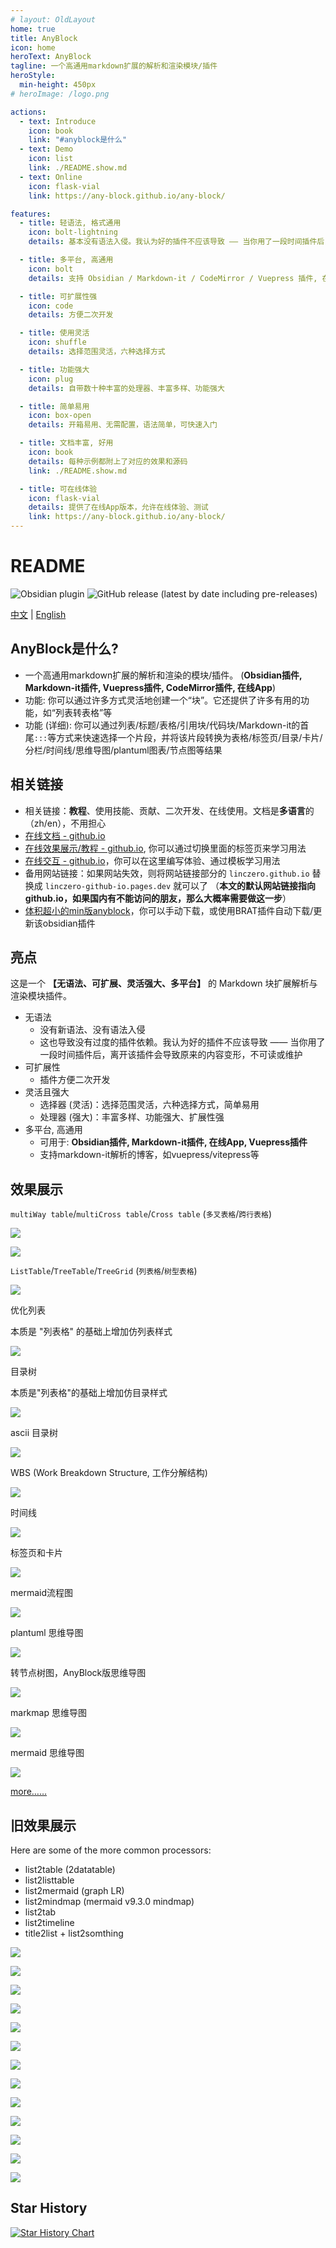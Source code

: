 ```yaml
---
# layout: OldLayout
home: true
title: AnyBlock
icon: home
heroText: AnyBlock
tagline: 一个高通用markdown扩展的解析和渲染模块/插件
heroStyle:
  min-height: 450px
# heroImage: /logo.png

actions:
  - text: Introduce
    icon: book
    link: "#anyblock是什么"
  - text: Demo
    icon: list
    link: ./README.show.md  
  - text: Online
    icon: flask-vial
    link: https://any-block.github.io/any-block/

features:
  - title: 轻语法, 格式通用
    icon: bolt-lightning
    details: 基本没有语法入侵。我认为好的插件不应该导致 —— 当你用了一段时间插件后，离开该插件会导致原来的内容变形，不可读或维护

  - title: 多平台, 高通用
    icon: bolt
    details: 支持 Obsidian / Markdown-it / CodeMirror / Vuepress 插件, 在线App, 支持markdown-it解析的博客框架。支持电脑、平板、手机端

  - title: 可扩展性强
    icon: code
    details: 方便二次开发

  - title: 使用灵活
    icon: shuffle
    details: 选择范围灵活，六种选择方式

  - title: 功能强大
    icon: plug
    details: 自带数十种丰富的处理器、丰富多样、功能强大

  - title: 简单易用
    icon: box-open
    details: 开箱易用、无需配置，语法简单，可快速入门

  - title: 文档丰富, 好用
    icon: book
    details: 每种示例都附上了对应的效果和源码
    link: ./README.show.md

  - title: 可在线体验
    icon: flask-vial
    details: 提供了在线App版本，允许在线体验、测试
    link: https://any-block.github.io/any-block/
---
```


# README

![Obsidian plugin](https://img.shields.io/endpoint?url=https%3A%2F%2Fscambier.xyz%2Fobsidian-endpoints%2Fany-block.json) ![GitHub release (latest by date including pre-releases)](https://img.shields.io/github/v/release/LincZero/obsidian-any-block)

[中文](./README.zh.md) | [English](./README.md)

## AnyBlock是什么?

- 一个高通用markdown扩展的解析和渲染的模块/插件。
  (**Obsidian插件, Markdown-it插件, Vuepress插件, CodeMirror插件, 在线App**)
- 功能: 你可以通过许多方式灵活地创建一个“块”。它还提供了许多有用的功能，如“列表转表格”等
- 功能 (详细): 你可以通过列表/标题/表格/引用块/代码块/Markdown-it的首尾`:::`等方式来快速选择一个片段，并将该片段转换为表格/标签页/目录/卡片/分栏/时间线/思维导图/plantuml图表/节点图等结果

## 相关链接

- 相关链接：**教程**、使用技能、贡献、二次开发、在线使用。文档是**多语言**的（zh/en），不用担心
- [在线文档 - github.io](./)
- [在线效果展示/教程 - github.io](./README.show.md), 你可以通过切换里面的标签页来学习用法
- [在线交互 - github.io](https://any-block.github.io/any-block/)，你可以在这里编写体验、通过模板学习用法
- 备用网站链接：如果网站失效，则将网站链接部分的 `linczero.github.io` 替换成 `linczero-github-io.pages.dev` 就可以了
	  （**本文的默认网站链接指向 github.io，如果国内有不能访问的朋友，那么大概率需要做这一步**）
- [体积超小的min版anyblock](https://github.com/any-block/obsidian-any-block-min)，你可以手动下载，或使用BRAT插件自动下载/更新该obsidian插件

## 亮点

这是一个 **【无语法、可扩展、灵活强大、多平台】** 的 Markdown 块扩展解析与渲染模块插件。

- 无语法
    - 没有新语法、没有语法入侵
	- 这也导致没有过度的插件依赖。我认为好的插件不应该导致 —— 当你用了一段时间插件后，离开该插件会导致原来的内容变形，不可读或维护
- 可扩展性
    - 插件方便二次开发
- 灵活且强大
    - 选择器 (灵活)：选择范围灵活，六种选择方式，简单易用
	- 处理器 (强大)：丰富多样、功能强大、扩展性强
- 多平台, 高通用
    - 可用于: **Obsidian插件, Markdown-it插件, 在线App, Vuepress插件**
	- 支持markdown-it解析的博客，如vuepress/vitepress等

## 效果展示

`multiWay table`/`multiCross table`/`Cross table` (`多叉表格`/`跨行表格`)

![](./assets/Pasted%20image%2020240808202548.png)

![](./assets/Pasted%20image%2020240808203055.png)

`ListTable`/`TreeTable`/`TreeGrid` (`列表格`/`树型表格`)

![](./assets/Pasted%20image%2020240808203143.png)

优化列表

本质是 "列表格" 的基础上增加仿列表样式

![](./assets/listtable_likelist.png)

目录树

本质是"列表格"的基础上增加仿目录样式

![](./assets/Pasted%20image%2020240808203216.png)

ascii 目录树

![](./assets/Pasted%20image%2020240808203232.png)

WBS (Work Breakdown Structure, 工作分解结构)

![](./assets/Pasted%20image%2020240808203252.png)

时间线

![](./assets/Pasted%20image%2020240808203455.png)

标签页和卡片

![](./assets/tag%20and%20card.png)

mermaid流程图

![](./assets/Pasted%20image%2020240808203517.png)

plantuml 思维导图

![](./assets/Pasted%20image%2020240808203534.png)

转节点树图，AnyBlock版思维导图

![](./assets/list2node.png)

markmap 思维导图

![](./assets/Pasted%20image%2020240808203605.png)

mermaid 思维导图

![](./assets/Pasted%20image%2020240808203621.png)

[more……](https://linczero.github.io/MdNote_Public/%E4%BA%A7%E5%93%81%E6%96%87%E6%A1%A3/AnyBlock/)

## 旧效果展示

Here are some of the more common processors:
- list2table  (2datatable)
- list2listtable
- list2mermaid  (graph LR)
- list2mindmap  (mermaid v9.3.0 mindmap)
- list2tab
- list2timeline
- title2list + list2somthing

![](./assets/list2table.png)

![](./assets/list2tableT.png)

![](./assets/list2lt.gif)
 
![](./assets/list2tab.gif)
 
![](./assets/list2mermaid.png)

![](./assets/list2mindmap.png)

![](./assets/titleSelector.png)

![](./assets/addTitle.png)

![](./assets/scroll.gif)
 
![](./assets/overfold.png)

![](./assets/flod.gif)

![](./assets/heimu.gif)

![](./assets/userProcessor.png)

## Star History

[![Star History Chart](https://api.star-history.com/svg?repos=any-block/any-block&type=Date)](https://www.star-history.com/#any-block/any-block&Date)
